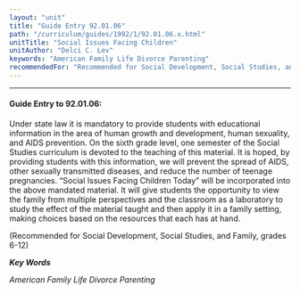 ```yaml
---
layout: "unit"
title: "Guide Entry 92.01.06"
path: "/curriculum/guides/1992/1/92.01.06.x.html"
unitTitle: "Social Issues Facing Children"
unitAuthor: "Delci C. Lev"
keywords: "American Family Life Divorce Parenting"
recommendedFor: "Recommended for Social Development, Social Studies, and Family, grades 6-12"
---
```

<body>
<hr/>
 <h4>
  Guide Entry to 92.01.06:
 </h4>
 Under state law it is mandatory to provide students with educational information in the area of human growth and development, human sexuality, and AIDS prevention. On the sixth grade level, one semester of the Social Studies curriculum is devoted to the teaching of this material. It is hoped, by providing students with this information, we will prevent the spread of AIDS, other sexually transmitted diseases, and reduce the number of teenage pregnancies. “Social Issues Facing Children Today” will be incorporated into the above mandated material. It will give students the opportunity to view the family from multiple perspectives and the classroom as a laboratory to study the effect of the material taught and then apply it in a family setting, making choices based on the resources that each has at hand.
 <p>
  (Recommended for Social Development, Social Studies, and Family, grades 6-12)
 </p>
<p>
  <b>
   <i>
    Key Words
   </i>
  </b>
  <br/>
 </p>
 <p>
  <i>
   American Family Life Divorce Parenting
  </i>
 </p>

</body>